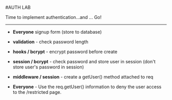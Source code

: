 #AUTH LAB

Time to implement authentication...and ... Go!

-----

* **Everyone** signup form (store to database)

* **validation** - check password length

* **hooks / bcrypt** - encrypt password before create

* **session / bcrypt** - check password and store user in session (don't store user's password in session)

* **middleware / session** - create a getUser() method attached to req

* **Everyone** - Use the req.getUser() information to deny the user access to the /restricted page.
